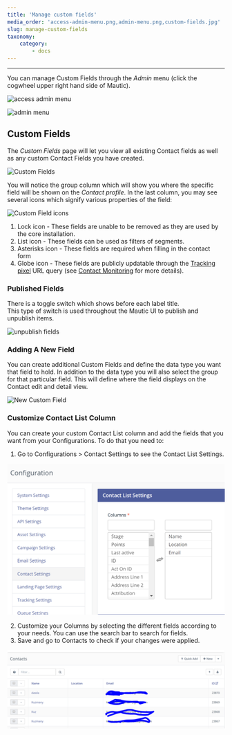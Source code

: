 ```yaml
---
title: 'Manage custom fields'
media_order: 'access-admin-menu.png,admin-menu.png,custom-fields.jpg'
slug: manage-custom-fields
taxonomy:
    category:
        - docs
---
```


---
You can manage Custom Fields through the _Admin_ menu (click the cogwheel upper right hand side of Mautic).

![access admin menu](access-admin-menu.png)

![admin menu](admin-menu.png)

## Custom Fields

The _Custom Fields_ page will let you view all existing Contact fields as well as any custom Contact Fields you have created.

![Custom Fields](custom-fields.jpg)

You will notice the group column which will show you where the specific field will be shown on the _Contact profile_. In the last column, you may see several icons which signify various properties of the field:

![Custom Field icons](custom-field-icons.png)

1. Lock icon - These fields are unable to be removed as they are used by the core installation.
2. List icon - These fields can be used as filters of segments.
3. Asterisks icon - These fields are required when filling in the contact form
4. Globe icon - These fields are publicly updatable through the [Tracking pixel][variables] URL query (see [Contact Monitoring][contact monitoring] for more details).

### Published Fields

There is a toggle switch which shows before each label title.\
This type of switch is used throughout the Mautic UI to publish and unpublish items.

![unpublish fields](unpublish-fields.gif)

### Adding A New Field

You can create additional Custom Fields and define the data type you want that field to hold. In addition to the data type you will also select the group for that particular field. This will define where the field displays on the Contact edit and detail view.

![New Custom Field](new-custom-field.jpg)


### Customize Contact List Column

You can create your custom Contact List column and add the fields that you want from your Configurations. To do that you need to: 

1. Go to Configurations > Contact Settings to see the Contact List Settings.

![Contact List](contact-list.png)

2. Customize your Columns by selecting the different fields according to your needs. You can use the search bar to search for fields.
3. Save and go to Contacts to check if your changes were applied.

![Customized Contact List](customize.png)


[contact monitoring]: </contacts/manage-contacts/contact-monitoring>
[variables]: </setup/variables>
